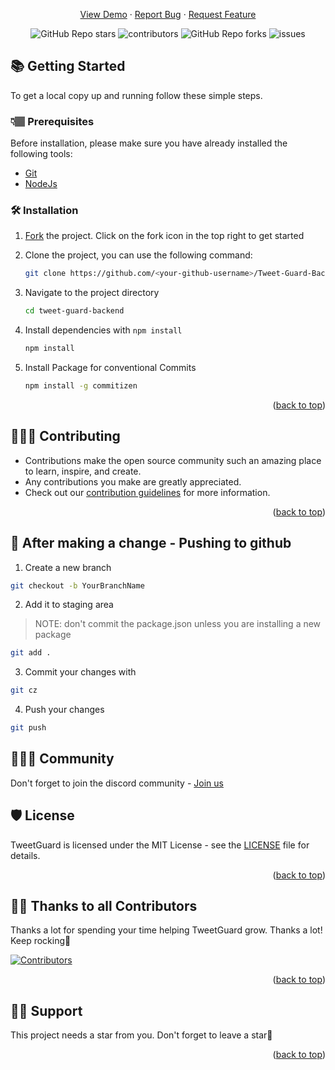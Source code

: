 <div align="center">
  <p align="center">
    <a href="https://github.com/The-Social-Guardians/Tweet-Guard-Backend/issues/new?assignees=&labels=bug&template=bug_report.md&title=">View Demo</a>
    ·
    <a href="https://github.com/The-Social-Guardians/Tweet-Guard-Backend/issues/new?assignees=&labels=bug&template=bug.yml&title=%5BBUG%5D+%3Cdescription%3E">Report Bug</a>
    ·
    <a href="https://github.com/The-Social-Guardians/Tweet-Guard-Backend/issues/new?assignees=&labels=feature&template=features.yml&title=%5BFEATURE%5D+%3Cdescription%3E">Request Feature</a>
  </p>

  <img alt="GitHub Repo stars" src="https://img.shields.io/github/stars/The-Social-Guardians/Tweet-Guard-Backend?style=flat">
  <img alt="contributors" src="https://img.shields.io/github/contributors/The-Social-Guardians/Tweet-Guard-Backend?style=flat">
  <img alt="GitHub Repo forks" src="https://img.shields.io/github/forks/The-Social-Guardians/Tweet-Guard-Backend?style=flat">
  <img alt="issues" src="https://img.shields.io/github/issues/The-Social-Guardians/Tweet-Guard-Backend?style=flat"> </br>
</div>

## 📚 Getting Started
To get a local copy up and running follow these simple steps.

### 👇🏽 Prerequisites

Before installation, please make sure you have already installed the following tools:

- [Git](https://git-scm.com/downloads)
- [NodeJs](https://nodejs.org/en/download/)

### 🛠️ Installation

1. [Fork](https://github.com/The-Social-Guardians/Tweet-Guard-Backend/fork) the project. Click on the fork icon in the top right to get started  
2. Clone the project, you can use the following command:
    ```bash
    git clone https://github.com/<your-github-username>/Tweet-Guard-Backend
    ```

1. Navigate to the project directory
   ```bash
   cd tweet-guard-backend
   ```

2. Install dependencies with `npm install`
   ```bash
   npm install
   ```
   
3. Install Package for conventional Commits
   ```bash
   npm install -g commitizen 
   ```

<p align="right">(<a href="#top">back to top</a>)</p>

## 👩🏽‍💻 Contributing

- Contributions make the open source community such an amazing place to learn, inspire, and create.
- Any contributions you make are greatly appreciated.
- Check out our [contribution guidelines](/CONTRIBUTING.md) for more information.

<p align="right">(<a href="#top">back to top</a>)</p>

## 🥂 After making a change - Pushing to github

1. Create a new branch

```bash
git checkout -b YourBranchName
```

2. Add it to staging area

> NOTE: don't commit the package.json unless you are installing a new package

```bash
git add .
```

3. Commit your changes with

```bash
git cz
```

4. Push your changes
```bash
git push
```

## 👨‍👩‍👦 Community
Don't forget to join the discord community - [Join us](https://discord.gg/KUWjx4fygJ) 

## 🛡️ License

TweetGuard is licensed under the MIT License - see the [LICENSE](LICENSE) file for details.

<p align="right">(<a href="#top">back to top</a>)</p>

## 💪🏽 Thanks to all Contributors

Thanks a lot for spending your time helping TweetGuard grow. Thanks a lot! Keep rocking🍻

[![Contributors](https://contrib.rocks/image?repo=The-Social-Guardians/Tweet-Guard-Backend)](https://github.com/The-Social-Guardians/Tweet-Guard-Backend/graphs/contributors)

<p align="right">(<a href="#top">back to top</a>)</p>

## 🙏🏽 Support

This project needs a star️ from you. Don't forget to leave a star🌟

<p align="right">(<a href="#top">back to top</a>)</p>
